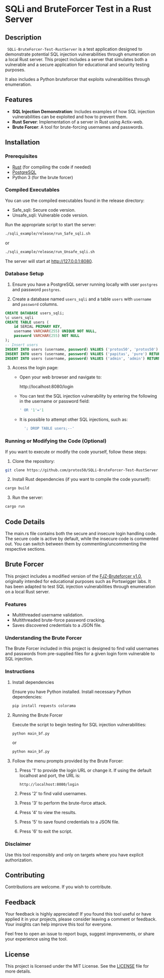 #  SQLi and BruteForcer Test in a Rust Server

## Description

` SQLi-BruteForcer-Test-RustServer` is a test application designed to demonstrate potential SQL injection vulnerabilities through enumeration on a local Rust server. This project includes a server that simulates both a vulnerable and a secure application for educational and security testing purposes. 

It also includes a Python bruteforcer that exploits vulnerabilities through enumeration.

## Features

- **SQL Injection Demonstration**: Includes examples of how SQL injection vulnerabilities can be exploited and how to prevent them.
- **Rust Server**: Implementation of a server in Rust using Actix-web.
- **Brute Forcer**: A tool for brute-forcing usernames and passwords.

## Installation

### Prerequisites

- [Rust](https://www.rust-lang.org/tools/install) (for compiling the code if needed)
- [PostgreSQL](https://www.postgresql.org/download/)
- Python 3 (for the brute forcer)

### Compiled Executables

You can use the compiled executables found in the release directory:

- Safe_sqli: Secure code version.
- Unsafe_sqli: Vulnerable code version.

Run the appropriate script to start the server:

```sh
./sqli_example/release/run_Safe_sqli.sh
```
or

```sh
./sqli_example/release/run_Unsafe_sqli.sh
```

The server will start at http://127.0.0.1:8080.

### Database Setup

1. Ensure you have a PostgreSQL server running locally with user `postgres` and password `postgres`.

2. Create a database named `users_sqli` and a table `users` with `username` and `password` columns.

```sql
CREATE DATABASE users_sqli;
\c users_sqli
CREATE TABLE users (
    id SERIAL PRIMARY KEY,
    username VARCHAR(255) UNIQUE NOT NULL,
    password VARCHAR(255) NOT NULL
);
-- Insert users 
INSERT INTO users (username, password) VALUES ('protos50', 'protos50') RETURNING id;
INSERT INTO users (username, password) VALUES ('papitas', 'pure') RETURNING id;
INSERT INTO users (username, password) VALUES ('admin', 'admin') RETURNING id;
```

3. Access the login page:

    - Open your web browser and navigate to:

        http://localhost:8080/login

    - You can test the SQL injection vulnerability by entering the following in the username or password field:

        ```sql
        ' OR '1'='1
        ```
    - It is possible to attempt other SQL injections, such as:
  
      ```sql
        '; DROP TABLE users;--'
      ```

### Running or Modifying the Code (Optional)

If you want to execute or modify the code yourself, follow these steps:

1. Clone the repository:

```sh
git clone https://github.com/protos50/SQLi-BruteForcer-Test-RustServer.git
```

2. Install Rust dependencies (if you want to compile the code yourself):

```sh
cargo build
```
3. Run the server:

```sh
cargo run
```
## Code Details

The main.rs file contains both the secure and insecure login handling code. The secure code is active by default, while the insecure code is commented out. You can switch between them by commenting/uncommenting the respective sections.

## Brute Forcer

This project includes a modified version of the [FJZ-Bruteforcer v1.0](https://github.com/protos50/brute-force-portswigger-login), originally intended for educational purposes such as Portswigger labs. It has been adapted to test SQL injection vulnerabilities through enumeration on a local Rust server.

### Features

- Multithreaded username validation.
- Multithreaded brute-force password cracking.
- Saves discovered credentials to a JSON file.

### Understanding the Brute Forcer

The Brute Forcer included in this project is designed to find valid usernames and passwords from pre-supplied files for a given login form vulnerable to SQL injection.

### Instructions

1. Install dependencies

    Ensure you have Python installed. Install necessary Python dependencies:

    ```sh
    pip install requests colorama
    ```
2. Running the Brute Forcer

    Execute the script to begin testing for SQL injection vulnerabilities:

    ```sh
    python main_bf.py
    ```

    or

    ```sh
    python main_bf.py
    ```

3. Follow the menu prompts provided by the Brute Forcer:

    1. Press '1' to provide the login URL or change it. If using the default localhost and port, the URL is:

        `http://localhost:8080/login`

    2. Press '2' to find valid usernames.

    3. Press '3' to perform the brute-force attack.

    4. Press '4' to view the results.

    5. Press '5' to save found credentials to a JSON file.

    6. Press '6' to exit the script.

### Disclaimer

Use this tool responsibly and only on targets where you have explicit authorization.

## Contributing

Contributions are welcome. If you wish to contribute.

## Feedback

Your feedback is highly appreciated! If you found this tool useful or have applied it in your projects, please consider leaving a comment or feedback. Your insights can help improve this tool for everyone.

Feel free to open an issue to report bugs, suggest improvements, or share your experience using the tool.

## License

This project is licensed under the MIT License. See the [LICENSE](LICENSE) file for more details.

